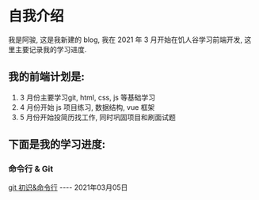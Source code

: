 # 自我介绍

我是阿骏, 这是我新建的 blog, 我在 2021 年 3 月开始在饥人谷学习前端开发, 这里主要记录我的学习进度.

## 我的前端计划是:

1. 3 月份主要学习git, html, css, js 等基础学习
2. 4 月份开始 js 项目练习, 数据结构, vue 框架
3. 5 月份开始投简历找工作, 同时巩固项目和刷面试题

## 下面是我的学习进度:

### 命令行 & Git

[git 初识&命令行](https://github.com/yeluofanchen/blog-test/blob/main/git.md)	---- 2021年03月05日







